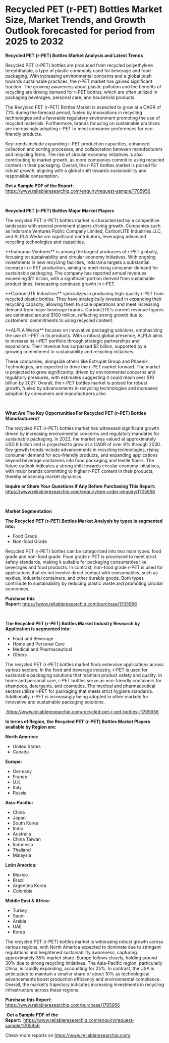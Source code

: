 <p><h1>Recycled PET (r-PET) Bottles Market Size, Market Trends, and Growth Outlook forecasted for period from 2025 to 2032</h1></p><p><strong>Recycled PET (r-PET) Bottles Market Analysis and Latest Trends</strong></p>
<p><p>Recycled PET (r-PET) bottles are produced from recycled polyethylene terephthalate, a type of plastic commonly used for beverage and food packaging. With increasing environmental concerns and a global push towards sustainable practices, the r-PET market has gained significant traction. The growing awareness about plastic pollution and the benefits of recycling are driving demand for r-PET bottles, which are often utilized in packaging beverages, personal care, and household products.</p><p>The Recycled PET (r-PET) Bottles Market is expected to grow at a CAGR of 7.1% during the forecast period, fueled by innovations in recycling technologies and a favorable regulatory environment promoting the use of recycled materials. Furthermore, brands focusing on sustainable practices are increasingly adopting r-PET to meet consumer preferences for eco-friendly products.</p><p>Key trends include expanding r-PET production capacities, enhanced collection and sorting processes, and collaboration between manufacturers and recycling firms. The rise of circular economy initiatives is also contributing to market growth, as more companies commit to using recycled content in their packaging. Overall, the r-PET bottles market is poised for robust growth, aligning with a global shift towards sustainability and responsible consumption.</p></p>
<p><strong>Get a Sample PDF of the Report:&nbsp;</strong> <a href="https://www.reliableresearchiq.com/enquiry/request-sample/1705956?utm_campaign=3503&utm_medium=2&utm_source=Github&utm_content=ia&utm_term=27032025&utm_id=recycled-pet-r-pet-bottles">https://www.reliableresearchiq.com/enquiry/request-sample/1705956</a></p>
<p>&nbsp;</p>
<p><strong>Recycled PET (r-PET) Bottles Major Market Players</strong></p>
<p><p>The recycled PET (r-PET) bottles market is characterized by a competitive landscape with several prominent players driving growth. Companies such as Indorama Ventures Public Company Limited, CarbonLITE Industries LLC, and ALPLA Werke are significant contributors, leveraging advanced recycling technologies and capacities.</p><p>**Indorama Ventures** is among the largest producers of r-PET globally, focusing on sustainability and circular economy initiatives. With ongoing investments in new recycling facilities, Indorama targets a substantial increase in r-PET production, aiming to meet rising consumer demand for sustainable packaging. The company has reported annual revenues exceeding $11 billion, with a significant portion derived from sustainable product lines, forecasting continued growth in r-PET.</p><p>**CarbonLITE Industries** specializes in producing high-quality r-PET from recycled plastic bottles. They have strategically invested in expanding their recycling capacity, allowing them to scale operations and meet increasing demand from major beverage brands. CarbonLITE's current revenue figures are estimated around $100 million, reflecting strong growth due to customers' commitments to using recycled content.</p><p>**ALPLA Werke** focuses on innovative packaging solutions, emphasizing the use of r-PET in its products. With a robust global presence, ALPLA aims to increase its r-PET portfolio through strategic partnerships and expansions. Their revenue has surpassed $2 billion, supported by a growing commitment to sustainability and recycling initiatives.</p><p>These companies, alongside others like Extrupet Group and Phoenix Technologies, are expected to drive the r-PET market forward. The market is projected to grow significantly, driven by environmental concerns and regulatory pressures, with estimates suggesting it could reach over $10 billion by 2027. Overall, the r-PET bottles market is poised for robust growth, fueled by advancements in recycling technologies and increased adoption by consumers and manufacturers alike.</p></p>
<p>&nbsp;</p>
<p><strong>What Are The Key Opportunities For Recycled PET (r-PET) Bottles Manufacturers?</strong></p>
<p><p>The recycled PET (r-PET) bottles market has witnessed significant growth driven by increasing environmental concerns and regulatory mandates for sustainable packaging. In 2022, the market was valued at approximately USD 6 billion and is projected to grow at a CAGR of over 8% through 2030. Key growth trends include advancements in recycling technologies, rising consumer demand for eco-friendly products, and expanding applications beyond beverage containers into food packaging and textile fibers. The future outlook indicates a strong shift towards circular economy initiatives, with major brands committing to higher r-PET content in their products, thereby enhancing market dynamics.</p></p>
<p><strong>Inquire or Share Your Questions If Any Before Purchasing This Report:</strong> <a href="https://www.reliableresearchiq.com/enquiry/pre-order-enquiry/1705956?utm_campaign=3503&utm_medium=2&utm_source=Github&utm_content=ia&utm_term=27032025&utm_id=recycled-pet-r-pet-bottles">https://www.reliableresearchiq.com/enquiry/pre-order-enquiry/1705956</a></p>
<p>&nbsp;</p>
<p><strong>Market Segmentation</strong></p>
<p><strong>The Recycled PET (r-PET) Bottles Market Analysis by types is segmented into:</strong></p>
<p><ul><li>Food Grade</li><li>Non-food Grade</li></ul></p>
<p><p>Recycled PET (r-PET) bottles can be categorized into two main types: food grade and non-food grade. Food grade r-PET is processed to meet strict safety standards, making it suitable for packaging consumables like beverages and food products. In contrast, non-food grade r-PET is used for applications that do not involve direct contact with consumables, such as textiles, industrial containers, and other durable goods. Both types contribute to sustainability by reducing plastic waste and promoting circular economies.</p></p>
<p><strong>Purchase this Report:&nbsp;</strong><a href="https://www.reliableresearchiq.com/purchase/1705956?utm_campaign=3503&utm_medium=2&utm_source=Github&utm_content=ia&utm_term=27032025&utm_id=recycled-pet-r-pet-bottles">https://www.reliableresearchiq.com/purchase/1705956</a></p>
<p>&nbsp;</p>
<p><strong>The Recycled PET (r-PET) Bottles Market Industry Research by Application is segmented into:</strong></p>
<p><ul><li>Food and Beverage</li><li>Home and Personal Care</li><li>Medical and Pharmaceutical</li><li>Others</li></ul></p>
<p><p>The recycled PET (r-PET) bottles market finds extensive applications across various sectors. In the food and beverage industry, r-PET is used for sustainable packaging solutions that maintain product safety and quality. In home and personal care, r-PET bottles serve as eco-friendly containers for shampoos, detergents, and cosmetics. The medical and pharmaceutical sectors utilize r-PET for packaging that meets strict hygiene standards. Additionally, r-PET is increasingly being adopted in other markets for innovative and sustainable packaging solutions.</p></p>
<p><a href="https://www.reliableresearchiq.com/recycled-pet-r-pet-bottles-r1705956?utm_campaign=3503&utm_medium=2&utm_source=Github&utm_content=ia&utm_term=27032025&utm_id=recycled-pet-r-pet-bottles">&nbsp;https://www.reliableresearchiq.com/recycled-pet-r-pet-bottles-r1705956</a></p>
<p><strong>In terms of Region, the Recycled PET (r-PET) Bottles Market Players available by Region are:</strong></p>
<p>
    <p> <strong> North America: </strong>
        <ul>
            <li>United States</li>
            <li>Canada</li>
        </ul>
        </p> 
    <p> <strong> Europe: </strong>
        <ul>
            <li>Germany</li>
            <li>France</li>
            <li>U.K.</li>
            <li>Italy</li>
            <li>Russia</li>
        </ul>
        </p> 
    <p> <strong> Asia-Pacific: </strong>
        <ul>
            <li>China</li>
            <li>Japan</li>
            <li>South Korea</li>
            <li>India</li>
            <li>Australia</li>
            <li>China Taiwan</li>
            <li>Indonesia</li>
            <li>Thailand</li>
            <li>Malaysia</li>
        </ul>
        </p> 
    <p> <strong> Latin America: </strong>
        <ul>
            <li>Mexico</li>
            <li>Brazil</li>
            <li>Argentina Korea</li>
            <li>Colombia</li>
        </ul>
        </p> 
    <p> <strong> Middle East & Africa: </strong>
        <ul>
            <li>Turkey</li>
            <li>Saudi</li>
            <li>Arabia</li>
            <li>UAE</li>
            <li>Korea</li>
        </ul>
    </p>
    </p>
<p><p>The recycled PET (r-PET) bottles market is witnessing robust growth across various regions, with North America expected to dominate due to stringent regulations and heightened sustainability awareness, capturing approximately 35% market share. Europe follows closely, holding around 30% due to strong recycling initiatives. The Asia-Pacific region, particularly China, is rapidly expanding, accounting for 25%. In contrast, the USA is anticipated to maintain a smaller share of about 10% as technological advancements boost production efficiency and environmental compliance. Overall, the market's trajectory indicates increasing investments in recycling infrastructure across these regions.</p></p>
<p><strong>Purchase this Report: </strong><a href="https://www.reliableresearchiq.com/purchase/1705956?utm_campaign=3503&utm_medium=2&utm_source=Github&utm_content=ia&utm_term=27032025&utm_id=recycled-pet-r-pet-bottles">https://www.reliableresearchiq.com/purchase/1705956</a></p>
<p>&nbsp;<strong>Get a Sample PDF of the Report:&nbsp;&nbsp;</strong><a href="https://www.reliableresearchiq.com/enquiry/request-sample/1705956?utm_campaign=3503&utm_medium=2&utm_source=Github&utm_content=ia&utm_term=27032025&utm_id=recycled-pet-r-pet-bottles">https://www.reliableresearchiq.com/enquiry/request-sample/1705956</a></p>
<p><strong></strong></p>
<p>Check more reports on <a href="https://www.reliableresearchiq.com/?utm_campaign=3503&utm_medium=2&utm_source=Github&utm_content=ia&utm_term=27032025&utm_id=recycled-pet-r-pet-bottles">https://www.reliableresearchiq.com/</a></p>